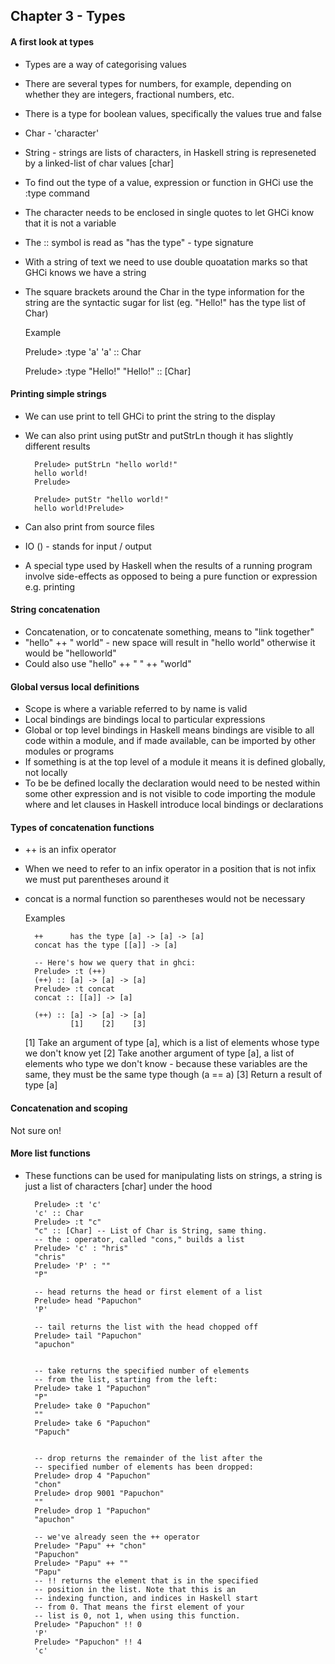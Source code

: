 ## Chapter 3 - Types


#### A first look at types

* Types are a way of categorising values
* There are several types for numbers, for example, depending on whether they are integers, fractional numbers, etc.
* There is a type for boolean values, specifically the values true and false
* Char - 'character'
* String - strings are lists of characters, in Haskell string is represeneted by a linked-list of char values [char]
* To find out the type of a value, expression or function in GHCi use the :type command
* The character needs to be enclosed in single quotes to let GHCi know that it is not a variable
* The :: symbol is read as "has the type" - type signature
* With a string of text we need to use double quoatation marks so that GHCi knows we have a string
* The square brackets around the Char in the type information for the string are the syntactic sugar for list (eg. "Hello!" has the type list of Char)

	Example

	Prelude> :type 'a'
	'a' :: Char

	Prelude> :type "Hello!"
	"Hello!" :: [Char]

#### Printing simple strings

* We can use print to tell GHCi to print the string to the display
* We can also print using putStr and putStrLn though it has slightly different results

		Prelude> putStrLn "hello world!"
		hello world!
		Prelude> 

		Prelude> putStr "hello world!"
		hello world!Prelude>

* Can also print from source files
* IO () - stands for input / output
* A special type used by Haskell when the results of a running program involve side-effects as opposed to being a pure function or expression e.g. printing

#### String concatenation

* Concatenation, or to concatenate something, means to "link together"
* "hello" ++ " world" - new space will result in "hello world" otherwise it would be "helloworld"
* Could also use "hello" ++ " " ++ "world"

#### Global versus local definitions

* Scope is where a variable referred to by name is valid
* Local bindings are bindings local to particular expressions
* Global or top level bindings in Haskell means bindings are visible to all code within a module, and if made available, can be imported by other modules or programs
* If something is at the top level of a module it means it is defined globally, not locally
* To be be defined locally the declaration would need to be nested within some other expression and is not visible to code importing the module
where and let clauses in Haskell introduce local bindings or declarations

#### Types of concatenation functions

* ++ is an infix operator
* When we need to refer to an infix operator in a position that is not infix we must put parentheses around it
* concat is a normal function so parentheses would not be necessary

	Examples

		++		has the type [a] -> [a] -> [a]
		concat has the type [[a]] -> [a]

		-- Here's how we query that in ghci:
		Prelude> :t (++)
		(++) :: [a] -> [a] -> [a]
		Prelude> :t concat
		concat :: [[a]] -> [a]

		(++) :: [a] -> [a] -> [a]
				[1]    [2]    [3]


	[1] Take an argument of type [a], which is a list of elements whose type we don't know yet
	[2] Take another argument of type [a], a list of elements who type we don't know - because these variables are the same, they must be the same type though (a == a)
	[3] Return a result of type [a]

#### Concatenation and scoping

Not sure on!

#### More list functions

* These functions can be used for manipulating lists on strings, a string is just a list of characters [char] under the hood

		Prelude> :t 'c'
		'c' :: Char
		Prelude> :t "c"
		"c" :: [Char] -- List of Char is String, same thing.
		-- the : operator, called "cons," builds a list
		Prelude> 'c' : "hris"
		"chris"
		Prelude> 'P' : ""
		"P"
		 
		-- head returns the head or first element of a list
		Prelude> head "Papuchon"
		'P'
		 
		-- tail returns the list with the head chopped off
		Prelude> tail "Papuchon"
		"apuchon"
		 
		 
		-- take returns the specified number of elements
		-- from the list, starting from the left:
		Prelude> take 1 "Papuchon"
		"P"
		Prelude> take 0 "Papuchon"
		""
		Prelude> take 6 "Papuchon"
		"Papuch"
		 
		 
		-- drop returns the remainder of the list after the
		-- specified number of elements has been dropped:
		Prelude> drop 4 "Papuchon"
		"chon"
		Prelude> drop 9001 "Papuchon"
		""
		Prelude> drop 1 "Papuchon"
		"apuchon"
		 
		-- we've already seen the ++ operator
		Prelude> "Papu" ++ "chon"
		"Papuchon"
		Prelude> "Papu" ++ ""
		"Papu"
		-- !! returns the element that is in the specified
		-- position in the list. Note that this is an
		-- indexing function, and indices in Haskell start
		-- from 0. That means the first element of your
		-- list is 0, not 1, when using this function.
		Prelude> "Papuchon" !! 0
		'P'
		Prelude> "Papuchon" !! 4
		'c'
